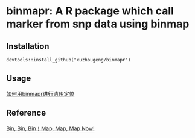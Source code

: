 # binmapr: A R package which call marker from snp data using binmap

## Installation

```
devtools::install_github("xuzhougeng/binmapr")
```

## Usage

[如何用binmapr进行遗传定位](http://xuzhougeng.top/archives/Build-binmap-with-binmapr)

## Reference

[Bin, Bin, Bin！Map, Map, Map Now!](https://mp.weixin.qq.com/s/x6zRylSiPn0LmNtmEGbdAA)

